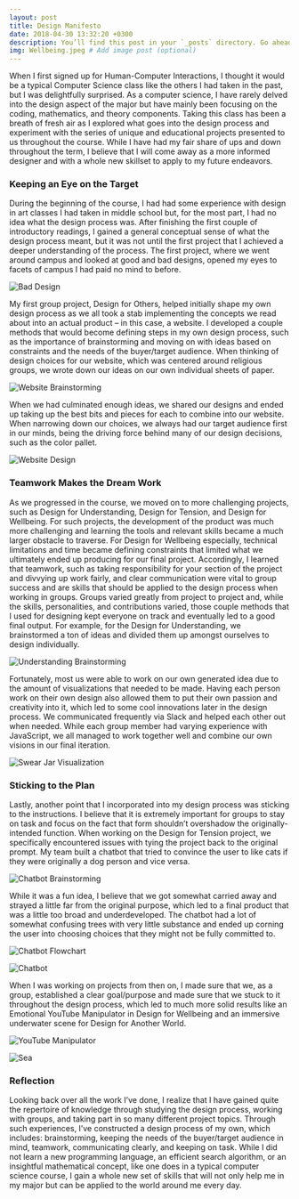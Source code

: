 ```yaml
---
layout: post
title: Design Manifesto
date: 2018-04-30 13:32:20 +0300
description: You’ll find this post in your `_posts` directory. Go ahead and edit it and re-build the site to see your changes. # Add post description (optional)
img: Wellbeing.jpeg # Add image post (optional)
---
```


When I first signed up for Human-Computer Interactions, I thought it would be a typical Computer Science class like the others I had taken in the past, but I was delightfully surprised. As a computer science, I have rarely delved into the design aspect of the major but have mainly been focusing on the coding, mathematics, and theory components. Taking this class has been a breath of fresh air as I explored what goes into the design process and experiment with the series of unique and educational projects presented to us throughout the course. While I have had my fair share of ups and down throughout the term, I believe that I will come away as a more informed designer and with a whole new skillset to apply to my future endeavors. 
  
###  Keeping an Eye on the Target
During the beginning of the course, I had had some experience with design in art classes I had taken in middle school but, for the most part, I had no idea what the design process was. After finishing the first couple of introductory readings, I gained a general conceptual sense of what the design process meant, but it was not until the first project that I achieved a deeper understanding of the process. The first project, where we went around campus and looked at good and bad designs, opened my eyes to facets of campus I had paid no mind to before.

![Bad Design]({{site.baseurl}}/assets/img/bad.jpeg)

My first group project, Design for Others, helped initially shape my own design process as we all took a stab implementing the concepts we read about into an actual product – in this case, a website. I developed a couple methods that would become defining steps in my own design process, such as the importance of brainstorming and moving on with ideas based on constraints and the needs of the buyer/target audience. When thinking of design choices for our website, which was centered around religious groups, we wrote down our ideas on our own individual sheets of paper.

![Website Brainstorming]({{site.baseurl}}/assets/img/Others2.jpeg)

When we had culminated enough ideas, we shared our designs and ended up taking up the best bits and pieces for each to combine into our website. When narrowing down our choices, we always had our target audience first in our minds, being the driving force behind many of our design decisions, such as the color pallet.

![Website Design]({{site.baseurl}}/assets/img/Others3.jpeg)

###  Teamwork Makes the Dream Work
As we progressed in the course, we moved on to more challenging projects, such as Design for Understanding, Design for Tension, and Design for Wellbeing. For such projects, the development of the product was much more challenging and learning the tools and relevant skills became a much larger obstacle to traverse. For Design for Wellbeing especially, technical limitations and time became defining constraints that limited what we ultimately ended up producing for our final project. Accordingly, I learned that teamwork, such as taking responsibility for your section of the project and divvying up work fairly, and clear communication were vital to group success and are skills that should be applied to the design process when working in groups. Groups varied greatly from project to project and, while the skills, personalities, and contributions varied, those couple methods that I used for designing kept everyone on track and eventually led to a good final output. For example, for the Design for Understanding, we brainstormed a ton of ideas and divided them up amongst ourselves to design individually.

![Understanding Brainstorming]({{site.baseurl}}/assets/img/Understanding.jpg)

Fortunately, most us were able to work on our own generated idea due to the amount of visualizations that needed to be made. Having each person work on their own design also allowed them to put their own passion and creativity into it, which led to some cool innovations later in the design process. We communicated frequently via Slack and helped each other out when needed. While each group member had varying experience with JavaScript, we all managed to work together well and combine our own visions in our final iteration.

![Swear Jar Visualization]({{site.baseurl}}/assets/img/swear.JPG)
	
###  Sticking to the Plan
Lastly, another point that I incorporated into my design process was sticking to the instructions. I believe that it is extremely important for groups to stay on task and focus on the fact that form shouldn’t overshadow the originally-intended function. When working on the Design for Tension project, we specifically encountered issues with tying the project back to the original prompt. My team built a chatbot that tried to convince the user to like cats if they were originally a dog person and vice versa.

![Chatbot Brainstorming]({{site.baseurl}}/assets/img/chat.jpeg)

While it was a fun idea, I believe that we got somewhat carried away and strayed a little far from the original purpose, which led to a final product that was a little too broad and underdeveloped. The chatbot had a lot of somewhat confusing trees with very little substance and ended up corning the user into choosing choices that they might not be fully committed to.

![Chatbot Flowchart]({{site.baseurl}}/assets/img/complex.png)

![Chatbot]({{site.baseurl}}/assets/img/chatbot.png)

When I was working on projects from then on, I made sure that we, as a group, established a clear goal/purpose and made sure that we stuck to it throughout the design process, which led to much more solid results like an Emotional YouTube Manipulator in Design for Wellbeing and an immersive underwater scene for Design for Another World.

![YouTube Manipulator]({{site.baseurl}}/assets/img/wellness.png)

![Sea]({{site.baseurl}}/assets/img/sea.png)
	
###  Reflection	
Looking back over all the work I’ve done, I realize that I have gained quite the repertoire of knowledge through studying the design process, working with groups, and taking part in so many different project topics. Through such experiences, I’ve constructed a design process of my own, which includes: brainstorming, keeping the needs of the buyer/target audience in mind, teamwork, communicating clearly, and keeping on task. While I did not learn a new programming language, an efficient search algorithm, or an insightful mathematical concept, like one does in a typical computer science course, I gain a whole new set of skills that will not only help me in my major but can be applied to the world around me every day. 
